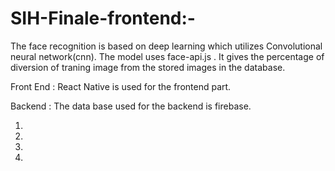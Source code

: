 # SIH-Finale-frontend:-

The face recognition is based on deep learning which utilizes Convolutional neural network(cnn). The model uses face-api.js .
It gives the percentage of diversion of traning image from the stored images in the database.

Front End :
React Native is used for the frontend part.

Backend :
The data base used for the backend is firebase.

1.
2.
3.
4.
